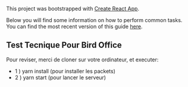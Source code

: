 This project was bootstrapped with [Create React App](https://github.com/facebookincubator/create-react-app).

Below you will find some information on how to perform common tasks.<br>
You can find the most recent version of this guide [here](https://github.com/facebookincubator/create-react-app/blob/master/packages/react-scripts/template/README.md).

## Test Tecnique Pour Bird Office

Pour reviser, merci de cloner sur votre ordinateur, et executer:

- 1 ) yarn install (pour installer les packets)
- 2 ) yarn start (pour lancer le serveur)

